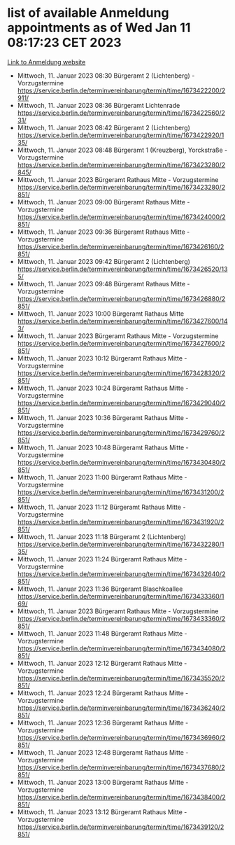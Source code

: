 # list of available Anmeldung appointments as of Wed Jan 11 08:17:23 CET 2023
[Link to Anmeldung website](https://service.berlin.de/terminvereinbarung/termin/tag.php?termin=0&anliegen[]=120686&dienstleisterlist=122210,122217,327316,122219,327312,122227,327314,122231,327346,122243,327348,122252,329742,122260,329745,122262,329748,122254,329751,122271,327278,122273,327274,122277,327276,330436,122280,327294,122282,327290,122284,327292,327539,122291,327270,122285,327266,122286,327264,122296,327268,150230,329760,122301,327282,122297,327286,122294,327284,122312,329763,122314,329775,122304,327330,122311,327334,122309,327332,122281,327352,122279,329772,122276,327324,122274,327326,122267,329766,122246,327318,122251,327320,122257,327322,122208,327298,122226,327300,121362,121364&herkunft=http%3A%2F%2Fservice.berlin.de%2Fdienstleistung%2F120686%2F)
- Mittwoch, 11. Januar 2023 08:30 Bürgeramt 2 (Lichtenberg) - Vorzugstermine https://service.berlin.de/terminvereinbarung/termin/time/1673422200/2911/
- Mittwoch, 11. Januar 2023 08:36 Bürgeramt Lichtenrade https://service.berlin.de/terminvereinbarung/termin/time/1673422560/231/
- Mittwoch, 11. Januar 2023 08:42 Bürgeramt 2 (Lichtenberg) https://service.berlin.de/terminvereinbarung/termin/time/1673422920/135/
- Mittwoch, 11. Januar 2023 08:48 Bürgeramt 1 (Kreuzberg), Yorckstraße - Vorzugstermine https://service.berlin.de/terminvereinbarung/termin/time/1673423280/2845/
- Mittwoch, 11. Januar 2023  Bürgeramt Rathaus Mitte - Vorzugstermine https://service.berlin.de/terminvereinbarung/termin/time/1673423280/2851/
- Mittwoch, 11. Januar 2023 09:00 Bürgeramt Rathaus Mitte - Vorzugstermine https://service.berlin.de/terminvereinbarung/termin/time/1673424000/2851/
- Mittwoch, 11. Januar 2023 09:36 Bürgeramt Rathaus Mitte - Vorzugstermine https://service.berlin.de/terminvereinbarung/termin/time/1673426160/2851/
- Mittwoch, 11. Januar 2023 09:42 Bürgeramt 2 (Lichtenberg) https://service.berlin.de/terminvereinbarung/termin/time/1673426520/135/
- Mittwoch, 11. Januar 2023 09:48 Bürgeramt Rathaus Mitte - Vorzugstermine https://service.berlin.de/terminvereinbarung/termin/time/1673426880/2851/
- Mittwoch, 11. Januar 2023 10:00 Bürgeramt Rathaus Mitte https://service.berlin.de/terminvereinbarung/termin/time/1673427600/143/
- Mittwoch, 11. Januar 2023  Bürgeramt Rathaus Mitte - Vorzugstermine https://service.berlin.de/terminvereinbarung/termin/time/1673427600/2851/
- Mittwoch, 11. Januar 2023 10:12 Bürgeramt Rathaus Mitte - Vorzugstermine https://service.berlin.de/terminvereinbarung/termin/time/1673428320/2851/
- Mittwoch, 11. Januar 2023 10:24 Bürgeramt Rathaus Mitte - Vorzugstermine https://service.berlin.de/terminvereinbarung/termin/time/1673429040/2851/
- Mittwoch, 11. Januar 2023 10:36 Bürgeramt Rathaus Mitte - Vorzugstermine https://service.berlin.de/terminvereinbarung/termin/time/1673429760/2851/
- Mittwoch, 11. Januar 2023 10:48 Bürgeramt Rathaus Mitte - Vorzugstermine https://service.berlin.de/terminvereinbarung/termin/time/1673430480/2851/
- Mittwoch, 11. Januar 2023 11:00 Bürgeramt Rathaus Mitte - Vorzugstermine https://service.berlin.de/terminvereinbarung/termin/time/1673431200/2851/
- Mittwoch, 11. Januar 2023 11:12 Bürgeramt Rathaus Mitte - Vorzugstermine https://service.berlin.de/terminvereinbarung/termin/time/1673431920/2851/
- Mittwoch, 11. Januar 2023 11:18 Bürgeramt 2 (Lichtenberg) https://service.berlin.de/terminvereinbarung/termin/time/1673432280/135/
- Mittwoch, 11. Januar 2023 11:24 Bürgeramt Rathaus Mitte - Vorzugstermine https://service.berlin.de/terminvereinbarung/termin/time/1673432640/2851/
- Mittwoch, 11. Januar 2023 11:36 Bürgeramt Blaschkoallee https://service.berlin.de/terminvereinbarung/termin/time/1673433360/169/
- Mittwoch, 11. Januar 2023  Bürgeramt Rathaus Mitte - Vorzugstermine https://service.berlin.de/terminvereinbarung/termin/time/1673433360/2851/
- Mittwoch, 11. Januar 2023 11:48 Bürgeramt Rathaus Mitte - Vorzugstermine https://service.berlin.de/terminvereinbarung/termin/time/1673434080/2851/
- Mittwoch, 11. Januar 2023 12:12 Bürgeramt Rathaus Mitte - Vorzugstermine https://service.berlin.de/terminvereinbarung/termin/time/1673435520/2851/
- Mittwoch, 11. Januar 2023 12:24 Bürgeramt Rathaus Mitte - Vorzugstermine https://service.berlin.de/terminvereinbarung/termin/time/1673436240/2851/
- Mittwoch, 11. Januar 2023 12:36 Bürgeramt Rathaus Mitte - Vorzugstermine https://service.berlin.de/terminvereinbarung/termin/time/1673436960/2851/
- Mittwoch, 11. Januar 2023 12:48 Bürgeramt Rathaus Mitte - Vorzugstermine https://service.berlin.de/terminvereinbarung/termin/time/1673437680/2851/
- Mittwoch, 11. Januar 2023 13:00 Bürgeramt Rathaus Mitte - Vorzugstermine https://service.berlin.de/terminvereinbarung/termin/time/1673438400/2851/
- Mittwoch, 11. Januar 2023 13:12 Bürgeramt Rathaus Mitte - Vorzugstermine https://service.berlin.de/terminvereinbarung/termin/time/1673439120/2851/
